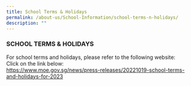 ```yaml
---
title: School Terms & Holidays
permalink: /about-us/School-Information/school-terms-n-holidays/
description: ""
---
```

### SCHOOL TERMS &amp; HOLIDAYS

For school terms and holidays, please refer to the following website:  <br>
Click on the link below: <br>
https://www.moe.gov.sg/news/press-releases/20221019-school-terms-and-holidays-for-2023
